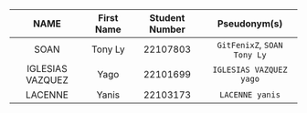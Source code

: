 |       NAME       | First Name | Student Number |        Pseudonym(s)         |
| :--------------: | :--------: | :------------: | :-------------------------: |
|       SOAN       |  Tony Ly   |    22107803    | `GitFenixZ`, `SOAN Tony Ly` |
| IGLESIAS VAZQUEZ |    Yago    |    22101699    |   `IGLESIAS VAZQUEZ yago`   |
|     LACENNE      |   Yanis    |    22103173    |       `LACENNE yanis`       |
